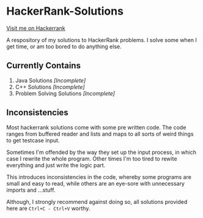 # HackerRank-Solutions
[Visit me on Hackerrank](https://www.hackerrank.com/CosmicInfinity)

A respository of my solutions to HackerRank problems. I solve some when I get time, or am too bored to do anything else.

## Currently Contains
1. Java Solutions *[Incomplete]*
2. C++ Solutions *[Incomplete]*
3. Problem Solving Solutions *[Incomplete]*

## Inconsistencies

Most hackerrank solutions come with some pre written code. The code ranges from buffered reader and lists and maps to all sorts of weird things to get testcase input.

Sometimes I'm offended by the way they set up the input process, in which case I rewrite the whole program.
Other times I'm too tired to rewite everything and just write the logic part.

This introduces inconsistencies in the code, whereby some programs are small and easy to read, while others are an eye-sore with unnecessary imports and ...stuff.

Although, I strongly recommend against doing so, all solutions provided here are `Ctrl+C - Ctrl+V` worthy.
